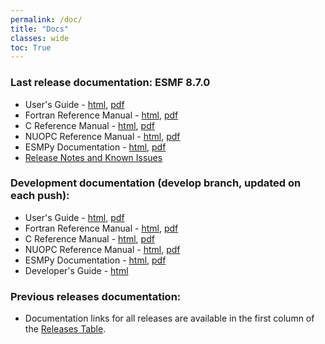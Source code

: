 ```yaml
---
permalink: /doc/
title: "Docs"
classes: wide
toc: True
---
```

### Last release documentation: ESMF 8.7.0
* User's Guide - [html](/docs/release/latest/ESMF_usrdoc), [pdf](/docs/release/latest/ESMF_usrdoc.pdf)
* Fortran Reference Manual - [html](/docs/release/latest/ESMF_refdoc/), [pdf](/docs/release/latest/ESMF_refdoc.pdf)
* C Reference Manual - [html](/docs/release/latest/ESMC_crefdoc), [pdf](/docs/release/latest/ESMC_crefdoc.pdf)
* NUOPC Reference Manual - [html](/docs/release/latest/NUOPC_refdoc), [pdf](/docs/release/latest/NUOPC_refdoc.pdf)
* ESMPy Documentation - [html](/esmpy_doc/release/latest/html), [pdf](/esmpy_doc/release/latest/ESMPy.pdf)
* [Release Notes and Known Issues](/static/releases.html#8_7_0)

### Development documentation (develop branch, updated on each push):
* User's Guide - [html](/docs/nightly/develop/ESMF_usrdoc/), [pdf](/docs/nightly/develop/ESMF_usrdoc.pdf)
* Fortran Reference Manual - [html](/docs/nightly/develop/ESMF_refdoc/), [pdf](/docs/nightly/develop/ESMF_refdoc.pdf)
* C Reference Manual - [html](/docs/nightly/develop/ESMC_crefdoc/), [pdf](/docs/nightly/develop/ESMC_crefdoc.pdf)
* NUOPC Reference Manual - [html](/docs/nightly/develop/NUOPC_refdoc), [pdf](/docs/nightly/develop/NUOPC_refdoc.pdf)
* ESMPy Documentation - [html](/esmpy_doc/nightly/develop/html/), [pdf](/esmpy_doc/nightly/develop/ESMPy.pdf)
* Developer's Guide - [html](/docs/nightly/develop/dev_guide/)

### Previous releases documentation:
* Documentation links for all releases are available in the first column of the [Releases Table](/static/releases.html).
